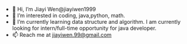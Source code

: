 - 👋 Hi, I’m Jiayi Wen@jiayiwen1999
- 👀 I’m interested in coding, java,python, math. 
- 🌱 I’m currently learning data structure and algorithm. I am currently looking for intern/full-time opportunity for java developer.
- 📫 Reach me at jiayiwen.99@gmail.com

<!---
jiayiwen1999/jiayiwen1999 is a ✨ special ✨ repository because its `README.md` (this file) appears on your GitHub profile.
You can click the Preview link to take a look at your changes.
--->
